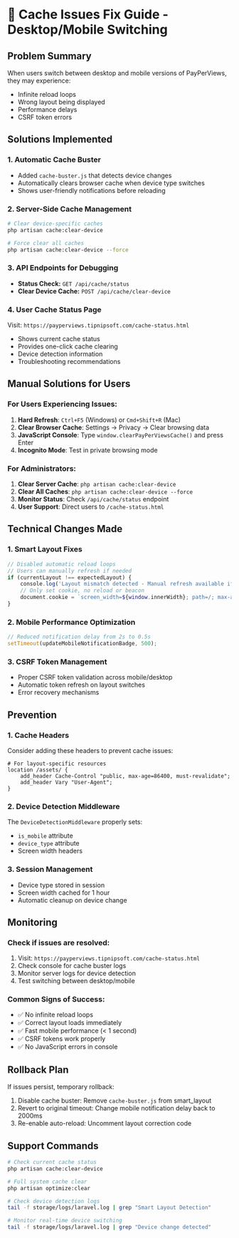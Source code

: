 # 🧹 Cache Issues Fix Guide - Desktop/Mobile Switching

## Problem Summary
When users switch between desktop and mobile versions of PayPerViews, they may experience:
- Infinite reload loops
- Wrong layout being displayed
- Performance delays
- CSRF token errors

## Solutions Implemented

### 1. **Automatic Cache Buster** 
- Added `cache-buster.js` that detects device changes
- Automatically clears browser cache when device type switches
- Shows user-friendly notifications before reloading

### 2. **Server-Side Cache Management**
```bash
# Clear device-specific caches
php artisan cache:clear-device

# Force clear all caches
php artisan cache:clear-device --force
```

### 3. **API Endpoints for Debugging**
- **Status Check:** `GET /api/cache/status`
- **Clear Device Cache:** `POST /api/cache/clear-device`

### 4. **User Cache Status Page**
Visit: `https://payperviews.tipnipsoft.com/cache-status.html`
- Shows current cache status
- Provides one-click cache clearing
- Device detection information
- Troubleshooting recommendations

## Manual Solutions for Users

### For Users Experiencing Issues:
1. **Hard Refresh**: `Ctrl+F5` (Windows) or `Cmd+Shift+R` (Mac)
2. **Clear Browser Cache**: Settings → Privacy → Clear browsing data
3. **JavaScript Console**: Type `window.clearPayPerViewsCache()` and press Enter
4. **Incognito Mode**: Test in private browsing mode

### For Administrators:
1. **Clear Server Cache**: `php artisan cache:clear-device`
2. **Clear All Caches**: `php artisan cache:clear-device --force`
3. **Monitor Status**: Check `/api/cache/status` endpoint
4. **User Support**: Direct users to `/cache-status.html`

## Technical Changes Made

### 1. **Smart Layout Fixes**
```php
// Disabled automatic reload loops
// Users can manually refresh if needed
if (currentLayout !== expectedLayout) {
    console.log('Layout mismatch detected - Manual refresh available if needed');
    // Only set cookie, no reload or beacon
    document.cookie = `screen_width=${window.innerWidth}; path=/; max-age=3600`;
}
```

### 2. **Mobile Performance Optimization**
```javascript
// Reduced notification delay from 2s to 0.5s
setTimeout(updateMobileNotificationBadge, 500);
```

### 3. **CSRF Token Management**
- Proper CSRF token validation across mobile/desktop
- Automatic token refresh on layout switches
- Error recovery mechanisms

## Prevention

### 1. **Cache Headers**
Consider adding these headers to prevent cache issues:
```nginx
# For layout-specific resources
location /assets/ {
    add_header Cache-Control "public, max-age=86400, must-revalidate";
    add_header Vary "User-Agent";
}
```

### 2. **Device Detection Middleware**
The `DeviceDetectionMiddleware` properly sets:
- `is_mobile` attribute
- `device_type` attribute
- Screen width headers

### 3. **Session Management**
- Device type stored in session
- Screen width cached for 1 hour
- Automatic cleanup on device change

## Monitoring

### Check if issues are resolved:
1. Visit: `https://payperviews.tipnipsoft.com/cache-status.html`
2. Check console for cache buster logs
3. Monitor server logs for device detection
4. Test switching between desktop/mobile

### Common Signs of Success:
- ✅ No infinite reload loops
- ✅ Correct layout loads immediately
- ✅ Fast mobile performance (< 1 second)
- ✅ CSRF tokens work properly
- ✅ No JavaScript errors in console

## Rollback Plan
If issues persist, temporary rollback:
1. Disable cache buster: Remove `cache-buster.js` from smart_layout
2. Revert to original timeout: Change mobile notification delay back to 2000ms
3. Re-enable auto-reload: Uncomment layout correction code

## Support Commands
```bash
# Check current cache status
php artisan cache:clear-device

# Full system cache clear
php artisan optimize:clear

# Check device detection logs
tail -f storage/logs/laravel.log | grep "Smart Layout Detection"

# Monitor real-time device switching
tail -f storage/logs/laravel.log | grep "Device change detected"
```
